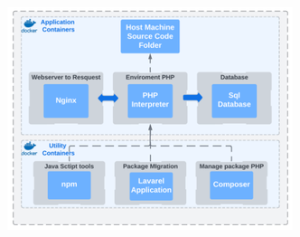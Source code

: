 ![hospedagem_cloud](https://github.com/rafaelfabri/docker_php_lavarel_example/blob/main/fluxograma.png)
